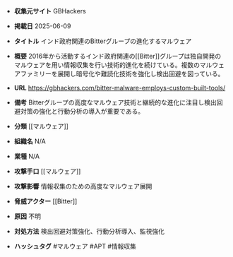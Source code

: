 - **収集元サイト**
GBHackers

- **掲載日**
2025-06-09

- **タイトル**
インド政府関連のBitterグループの進化するマルウェア

- **概要**
2016年から活動するインド政府関連の[[Bitter]]グループは独自開発のマルウェアを用い情報収集を行い技術的進化を続けている。複数のマルウェアファミリーを展開し暗号化や難読化技術を強化し検出回避を図っている。

- **URL**
https://gbhackers.com/bitter-malware-employs-custom-built-tools/

- **備考**
Bitterグループの高度なマルウェア技術と継続的な進化に注目し検出回避対策の強化と行動分析の導入が重要である。

- **分類**
[[マルウェア]]

- **組織名**
N/A

- **業種**
N/A

- **攻撃手口**
[[マルウェア]]

- **攻撃影響**
情報収集のための高度なマルウェア展開

- **脅威アクター**
[[Bitter]]

- **原因**
不明

- **対処方法**
検出回避対策強化、行動分析導入、監視強化

- **ハッシュタグ**
#マルウェア #APT #情報収集
